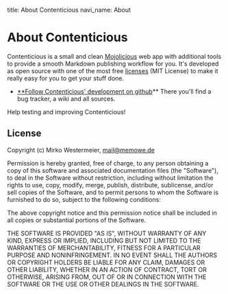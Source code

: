 title: About Contenticious
navi_name: About

About Contenticious
===================

Contenticious is a small and clean [Mojolicious][mojo] web app with additional
tools to provide a smooth Markdown publishing workflow for you.
It's developed as open source with one of the most free [licenses][license]
(MIT License) to make it really easy for you to get your stuff done.

* [**Follow Contenticious' development on github][repo]**
    There you'll find a bug tracker, a wiki and all sources.

Help testing and improving Contenticious!

[mojo]:     http://mojolicio.us/
[license]:  #license
[repo]:     http://github.com/memowe/contenticious

<h2 id="license">License</h2>

Copyright (c) Mirko Westermeier, <mail@memowe.de>

Permission is hereby granted, free of charge, to any person obtaining
a copy of this software and associated documentation files (the
"Software"), to deal in the Software without restriction, including
without limitation the rights to use, copy, modify, merge, publish,
distribute, sublicense, and/or sell copies of the Software, and to
permit persons to whom the Software is furnished to do so, subject to
the following conditions:

The above copyright notice and this permission notice shall be
included in all copies or substantial portions of the Software.

THE SOFTWARE IS PROVIDED "AS IS", WITHOUT WARRANTY OF ANY KIND,
EXPRESS OR IMPLIED, INCLUDING BUT NOT LIMITED TO THE WARRANTIES OF
MERCHANTABILITY, FITNESS FOR A PARTICULAR PURPOSE AND
NONINFRINGEMENT. IN NO EVENT SHALL THE AUTHORS OR COPYRIGHT HOLDERS BE
LIABLE FOR ANY CLAIM, DAMAGES OR OTHER LIABILITY, WHETHER IN AN ACTION
OF CONTRACT, TORT OR OTHERWISE, ARISING FROM, OUT OF OR IN CONNECTION
WITH THE SOFTWARE OR THE USE OR OTHER DEALINGS IN THE SOFTWARE.
